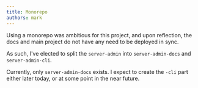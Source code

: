 ```yaml
---
title: Monorepo
authors: mark
---
```


Using a monorepo was ambitious for this project, and upon reflection, the docs and main project do not have any need to be deployed in sync.

As such, I've elected to split the `server-admin` into `server-admin-docs` and `server-admin-cli`.

Currently, only `server-admin-docs` exists. I expect to create the `-cli` part either later today, or at some point in the near future.

<!-- truncate -->
